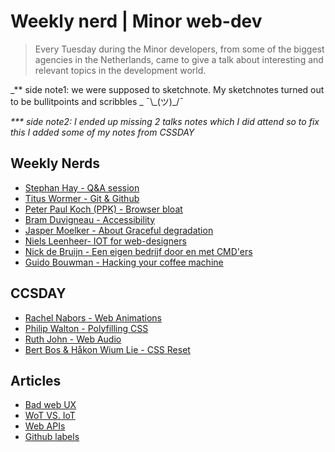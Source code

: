 # Weekly nerd \| Minor web-dev

> Every Tuesday during the Minor developers, from some of the biggest agencies in the Netherlands, came to give a talk about interesting and relevant topics in the development world.

_\*\* side note1: we were supposed to sketchnote. My sketchnotes turned out to be bullitpoints and scribbles _ ¯\\\_\(ツ\)\_/¯

_\*\*\* side note2: I ended up missing 2 talks notes which I did attend so to fix this I added some of my notes from CSSDAY_

## Weekly Nerds

* [Stephan Hay - Q&A session](WN|7-2-17.html)
* [Titus Wormer - Git & Github](WN|21-2-17.html)
* [Peter Paul Koch (PPK) - Browser bloat](WN|28-2-17.html)
* [Bram Duvigneau - Accessibility](WN|28-3-17.html)
* [Jasper Moelker - About Graceful degradation](WN|4-4-17.html)
* [Niels Leenheer- IOT for web-designers](WN|11-4-17.html)
* [Nick de Bruijn - Een eigen bedrijf door en met CMD'ers](WN|16-5-17.html)
* [Guido Bouwman - Hacking your coffee machine](WN|23-5-17.html)

## CCSDAY

* [Rachel Nabors - Web Animations](CSSDAY|web-animations.html)
* [Philip Walton - Polyfilling CSS](CSSDAY|polyfilling-CSS.html)
* [Ruth John - Web Audio](CSSDAY|web-audio.html)
* [Bert Bos & Håkon Wium Lie - CSS Reset](CSSDAY|CSS-reset.html)

## Articles

* [Bad web UX](bad-web-ux.html)
* [WoT VS. IoT](wot-vs-iot.html)
* [Web APIs](web-apis.html)
* [Github labels](github-labels.html)
